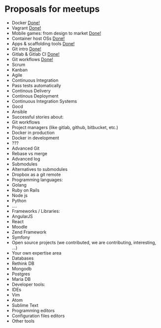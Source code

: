# Proposals for meetups

* Docker [Done!](http://www.meetup.com/Tarragona-Developers-Meetup/events/228350522/)
* Vagrant [Done!](http://www.meetup.com/Tarragona-Developers-Meetup/events/228350522/)
* Mobile games: from design to market [Done!](http://www.meetup.com/Tarragona-Developers-Meetup/events/228972741/)
* Container host OSs [Done!](http://www.meetup.com/Tarragona-Developers-Meetup/events/228972741/)
* Apps & scaffolding tools [Done!](http://www.meetup.com/Tarragona-Developers-Meetup/events/228972741/)
* Git intro [Done!](http://www.meetup.com/Tarragona-Developers-Meetup/events/229781981/)
* Gitlab & Gitlab CI [Done!](http://www.meetup.com/Tarragona-Developers-Meetup/events/229781981/)
* Git workflows [Done!](http://www.meetup.com/Tarragona-Developers-Meetup/events/229781981/)
* Scrum
* Kanban
* Agile
* Continuous Integration
 * Pass tests automatically
 * Continous Delivery
 * Continous Deployment
* Continuous Integration Systems
 * Gocd
 * Ansible
* Successful stories about:
 * Git workflows
 * Project managers (like gitlab, github, bitbucket, etc.)
 * Docker in production
 * Docker in development
 * ???
* Advanced Git
 * Rebase vs merge
 * Advanced log
 * Submodules
 * Alternatives to submodules
 * Dropbox as a git remote
* Programming languages:
 * Golang
 * Ruby on Rails
 * Node js
 * Python
 * ....
* Frameworks / Libraries:
 * AngularJS
 * React
 * Moodle
 * Zend Framework
 * Symfony
* Open source projects (we contributed, we are contributing, interesting, ...)
* Your own expertise area
* Databases
 * Rethink DB
 * Mongodb
 * Postgres
 * Maria DB
* Developer tools:
 * IDEs
  * Vim
  * Atom
  * Sublime Text
 * Programming editors
 * Configuration files editors
 * Other tools
